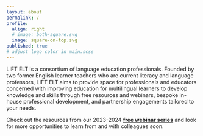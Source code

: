 ```yaml
---
layout: about
permalink: /
profile:
  align: right
  # image: both-square.svg
  image: square-on-top.svg
published: true
# adjust logo color in main.scss
---
```


LIFT ELT is a consortium of language education professionals. Founded by two former English learner teachers who are current literacy and language professors, LIFT ELT aims to provide space for professionals and educators concerned with improving education for multilingual learners to develop knowledge and skills through free resources and webinars, bespoke in-house professional development, and partnership engagements tailored to your needs.

Check out the resources from our 2023-2024 [**free webinar series**](https://www.lift-elt.com/webinars/) and look for more opportunities to learn from and with colleagues soon.

